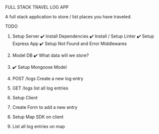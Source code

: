FULL STACK TRAVEL LOG APP

A full stack application to store / list places you have traveled.

TODO
1. Setup Server
    ✔️ Install Dependencies 
    ✔️ Install / Setup Linter
    ✔️ Setup Express App
    ✔️ Setup Not Found and Error Middlewares

2. Model DB
    ✔️ What data will we store?

3. ✔️ Setup Mongoose Model

4. POST /logs
    Create a new log entry

5. GET /logs
    list all log entries

6. Setup Client

7. Create Form to add a new entry

8. Setup Map SDK on client

9. List all log entries on map